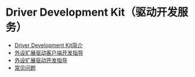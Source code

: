 # Driver Development Kit（驱动开发服务）<!--driver-development-kit-->

- [Driver Development Kit简介](driverdevelopment-overview.md)
- [外设扩展驱动客户端开发指导](externaldevice-guidelines.md)
- [外设扩展驱动开发指导](driverextensionability.md)
- [常见问题](externaldevice-faqs.md)